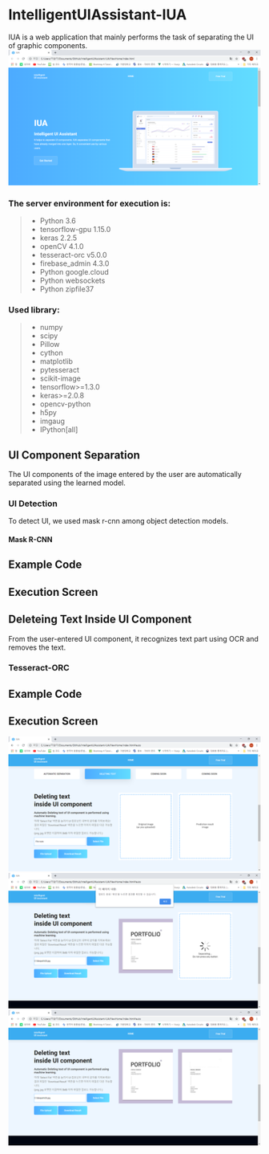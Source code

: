 # IntelligentUIAssistant-IUA
IUA is a web application that mainly performs the task of separating the UI of graphic components.<br>
![main_screen](./image/img1.png)
### The server environment for execution is:<br>
> * Python 3.6<br>
> * tensorflow-gpu 1.15.0<br>
> * keras 2.2.5<br>
> * openCV 4.1.0<br>
> * tesseract-orc v5.0.0<br>
> * firebase_admin 4.3.0<br>
> * Python google.cloud<br>
> * Python websockets<br>
> * Python zipfile37<br>
### Used library:<br>
> * numpy<br>
> * scipy<br>
> * Pillow<br>
> * cython<br>
> * matplotlib<br>
> * pytesseract<br>
> * scikit-image<br>
> * tensorflow>=1.3.0<br>
> * keras>=2.0.8<br>
> * opencv-python<br>
> * h5py<br>
> * imgaug<br>
> * IPython[all]<br>
## UI Component Separation
The UI components of the image entered by the user are automatically separated using the learned model.<br>
### UI Detection<br>
To detect UI, we used mask r-cnn among object detection models.<br>
#### Mask R-CNN
## Example Code
## Execution Screen

## Deleteing Text Inside UI Component
From the user-entered UI component, it recognizes text part using OCR and removes the text.<br>
### Tesseract-ORC
## Example Code
## Execution Screen
![dUI1](./image/img7.png)![dUI2](./image/img8.png)![dUI3](./image/img9.png)
